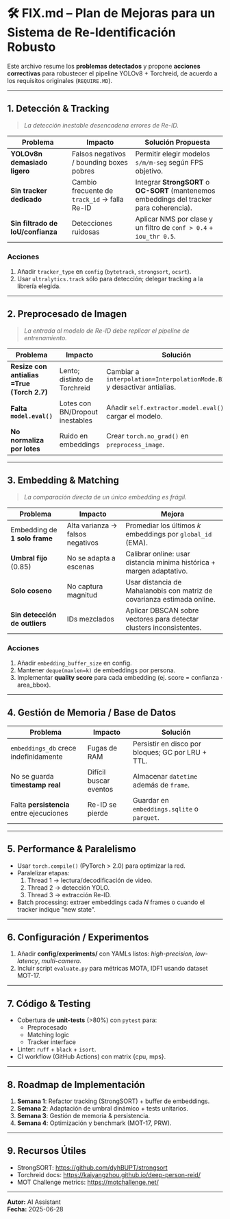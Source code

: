# 🛠️ FIX.md – Plan de Mejoras para un Sistema de Re-Identificación Robusto

Este archivo resume los **problemas detectados** y propone **acciones correctivas** para robustecer el pipeline YOLOv8 + Torchreid, de acuerdo a los requisitos originales (`REQUIRE.MD`).

---
## 1. Detección & Tracking  
> *La detección inestable desencadena errores de Re-ID.*

| Problema | Impacto | Solución Propuesta |
|----------|---------|--------------------|
| **YOLOv8n demasiado ligero** | Falsos negativos / bounding boxes pobres | Permitir elegir modelos `s/m/m-seg` según FPS objetivo.
| **Sin tracker dedicado** | Cambio frecuente de `track_id` → falla Re-ID | Integrar **StrongSORT** o **OC-SORT** (mantenemos embeddings del tracker para coherencia). |
| **Sin filtrado de IoU/confianza** | Detecciones ruidosas | Aplicar NMS por clase y un filtro de `conf > 0.4` + `iou_thr 0.5`. |

### Acciones
1. Añadir `tracker_type` en `config` (`bytetrack`, `strongsort`, `ocsrt`).
2. Usar `ultralytics.track` sólo para detección; delegar tracking a la librería elegida.

---
## 2. Preprocesado de Imagen  
> *La entrada al modelo de Re-ID debe replicar el pipeline de entrenamiento.*

| Problema | Impacto | Solución |
|----------|---------|----------|
| **Resize con antialias =True (Torch 2.7)**  | Lento; distinto de Torchreid | Cambiar a `interpolation=InterpolationMode.BILINEAR` y desactivar antialias. |
| **Falta `model.eval()`** | Lotes con BN/Dropout inestables | Añadir `self.extractor.model.eval()` tras cargar el modelo. |
| **No normaliza por lotes** | Ruido en embeddings | Crear `torch.no_grad()` en `preprocess_image`. |

---
## 3. Embedding & Matching  
> *La comparación directa de un único embedding es frágil.*

| Problema | Impacto | Mejora |
|----------|---------|--------|
| Embedding de **1 solo frame** | Alta varianza → falsos negativos | Promediar los últimos *k* embeddings por `global_id` (EMA). |
| **Umbral fijo** (0.85) | No se adapta a escenas | Calibrar online: usar distancia mínima histórica + margen adaptativo. |
| **Solo coseno** | No captura magnitud | Usar distancia de Mahalanobis con matriz de covarianza estimada online. |
| **Sin detección de outliers** | IDs mezclados | Aplicar DBSCAN sobre vectores para detectar clusters inconsistentes. |

### Acciones
1. Añadir `embedding_buffer_size` en config.  
2. Mantener `deque(maxlen=k)` de embeddings por persona.  
3. Implementar **quality score** para cada embedding (ej. score = confianza · area_bbox).

---
## 4. Gestión de Memoria / Base de Datos  

| Problema | Impacto | Solución |
|----------|---------|----------|
| `embeddings_db` crece indefinidamente | Fugas de RAM | Persistir en disco por bloques; GC por LRU + TTL. |
| No se guarda **timestamp real** | Difícil buscar eventos | Almacenar `datetime` además de `frame`. |
| Falta **persistencia** entre ejecuciones | Re-ID se pierde | Guardar en `embeddings.sqlite` o `parquet`.

---
## 5. Performance & Paralelismo  

- Usar `torch.compile()` (PyTorch > 2.0) para optimizar la red.
- Paralelizar etapas:
  1. Thread 1 → lectura/decodificación de video.
  2. Thread 2 → detección YOLO.
  3. Thread 3 → extracción Re-ID.
- Batch processing: extraer embeddings cada *N* frames o cuando el tracker indique "new state".

---
## 6. Configuración / Experimentos  

1. Añadir **config/experiments/** con YAMLs listos:  _high-precision_, _low-latency_, _multi-camera_.
2. Incluir script `evaluate.py` para métricas MOTA, IDF1 usando dataset MOT-17.

---
## 7. Código & Testing  

- Cobertura de **unit-tests** (>80%) con `pytest` para:
  - Preprocesado
  - Matching logic
  - Tracker interface
- Linter: `ruff` + `black` + `isort`.
- CI workflow (GitHub Actions) con matrix {cpu, mps}.

---
## 8. Roadmap de Implementación  

1. **Semana 1**: Refactor tracking (StrongSORT) + buffer de embeddings.  
2. **Semana 2**: Adaptación de umbral dinámico + tests unitarios.  
3. **Semana 3**: Gestión de memoria & persistencia.  
4. **Semana 4**: Optimización y benchmark (MOT-17, PRW).  

---
## 9. Recursos Útiles  
- StrongSORT: https://github.com/dyhBUPT/strongsort  
- Torchreid docs: https://kaiyangzhou.github.io/deep-person-reid/  
- MOT Challenge metrics: https://motchallenge.net/  

---
**Autor:** AI Assistant  
**Fecha:** 2025-06-28 